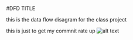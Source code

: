 #DFD TITLE

this is the data flow disagram for the class project


this is just to get my commnit rate up
![alt text][logo]

[logo]:<img width="407" alt="dfdpractice 1-osscheck" src="https://mail.google.com/mail/u/0/?ui=2&ik=09c8b8d83c&view=att&th=15725e85220795d0&attid=0.1&disp=safe&zw">

